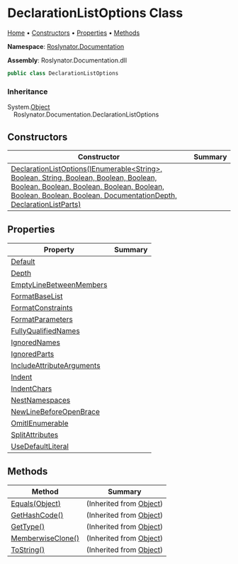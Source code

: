 <a name="_top"></a>

# DeclarationListOptions Class

[Home](../../../README.md#_top) &#x2022; [Constructors](#constructors) &#x2022; [Properties](#properties) &#x2022; [Methods](#methods)

**Namespace**: [Roslynator.Documentation](../README.md#_top)

**Assembly**: Roslynator\.Documentation\.dll

```csharp
public class DeclarationListOptions
```

### Inheritance

System\.[Object](https://docs.microsoft.com/en-us/dotnet/api/system.object)\
&emsp;Roslynator\.Documentation\.DeclarationListOptions

## Constructors

| Constructor | Summary |
| ----------- | ------- |
| [DeclarationListOptions(IEnumerable\<String>, Boolean, String, Boolean, Boolean, Boolean, Boolean, Boolean, Boolean, Boolean, Boolean, Boolean, Boolean, Boolean, DocumentationDepth, DeclarationListParts)](-ctor/README.md#_top) | |

## Properties

| Property | Summary |
| -------- | ------- |
| [Default](Default/README.md#_top) | |
| [Depth](Depth/README.md#_top) | |
| [EmptyLineBetweenMembers](EmptyLineBetweenMembers/README.md#_top) | |
| [FormatBaseList](FormatBaseList/README.md#_top) | |
| [FormatConstraints](FormatConstraints/README.md#_top) | |
| [FormatParameters](FormatParameters/README.md#_top) | |
| [FullyQualifiedNames](FullyQualifiedNames/README.md#_top) | |
| [IgnoredNames](IgnoredNames/README.md#_top) | |
| [IgnoredParts](IgnoredParts/README.md#_top) | |
| [IncludeAttributeArguments](IncludeAttributeArguments/README.md#_top) | |
| [Indent](Indent/README.md#_top) | |
| [IndentChars](IndentChars/README.md#_top) | |
| [NestNamespaces](NestNamespaces/README.md#_top) | |
| [NewLineBeforeOpenBrace](NewLineBeforeOpenBrace/README.md#_top) | |
| [OmitIEnumerable](OmitIEnumerable/README.md#_top) | |
| [SplitAttributes](SplitAttributes/README.md#_top) | |
| [UseDefaultLiteral](UseDefaultLiteral/README.md#_top) | |

## Methods

| Method | Summary |
| ------ | ------- |
| [Equals(Object)](https://docs.microsoft.com/en-us/dotnet/api/system.object.equals) |  \(Inherited from [Object](https://docs.microsoft.com/en-us/dotnet/api/system.object)\) |
| [GetHashCode()](https://docs.microsoft.com/en-us/dotnet/api/system.object.gethashcode) |  \(Inherited from [Object](https://docs.microsoft.com/en-us/dotnet/api/system.object)\) |
| [GetType()](https://docs.microsoft.com/en-us/dotnet/api/system.object.gettype) |  \(Inherited from [Object](https://docs.microsoft.com/en-us/dotnet/api/system.object)\) |
| [MemberwiseClone()](https://docs.microsoft.com/en-us/dotnet/api/system.object.memberwiseclone) |  \(Inherited from [Object](https://docs.microsoft.com/en-us/dotnet/api/system.object)\) |
| [ToString()](https://docs.microsoft.com/en-us/dotnet/api/system.object.tostring) |  \(Inherited from [Object](https://docs.microsoft.com/en-us/dotnet/api/system.object)\) |


